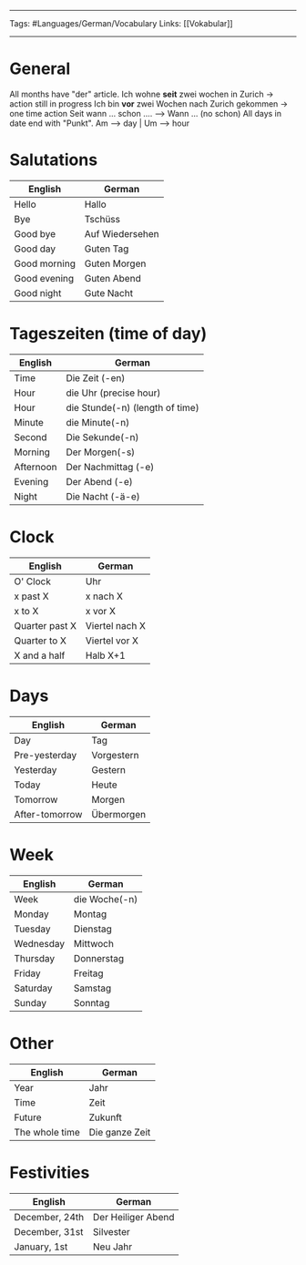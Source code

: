 ___
Tags: #Languages/German/Vocabulary 
Links: [[Vokabular]]
___
# General
All months have "der" article.
Ich wohne **seit** zwei wochen in Zurich -> action still in progress
Ich bin **vor** zwei Wochen nach Zurich gekommen -> one time action
Seit wann ... schon .... --> Wann ... (no schon)
All days in date end with "Punkt".
Am --> day | Um --> hour

# Salutations
English | German
------------ | ------------
Hello | Hallo
Bye | Tschüss
Good bye | Auf Wiedersehen
Good day | Guten Tag
Good morning | Guten Morgen
Good evening | Guten Abend
Good night | Gute Nacht

# Tageszeiten (time of day)
English | German
------------ | ------------
Time | Die Zeit (-en)
Hour | die Uhr (precise hour)
Hour | die Stunde(-n) (length of time)
Minute | die Minute(-n)
Second | Die Sekunde(-n)
Morning | Der Morgen(-s)
Afternoon | Der Nachmittag (-e)
Evening | Der Abend (-e)
Night | Die Nacht (-ä-e)

# Clock
English | German
------------ | ------------
O' Clock | Uhr
x past X | x nach X
x to X | x vor X
Quarter past X | Viertel nach X
Quarter to X | Viertel vor X
X and a half | Halb X+1

# Days
English | German
------------ | ------------
Day | Tag
Pre-yesterday | Vorgestern
Yesterday | Gestern
Today | Heute
Tomorrow | Morgen
After-tomorrow | Übermorgen

# Week
English | German
------------ | ------------
Week | die Woche(-n)
Monday | Montag
Tuesday | Dienstag
Wednesday | Mittwoch
Thursday | Donnerstag
Friday | Freitag
Saturday | Samstag
Sunday |Sonntag

# Other
English | German
------------ | ------------
Year | Jahr
Time | Zeit
Future | Zukunft
The whole time | Die ganze Zeit

# Festivities
English | German
------------ | ------------
December, 24th | Der Heiliger Abend
December, 31st | Silvester
January, 1st | Neu Jahr